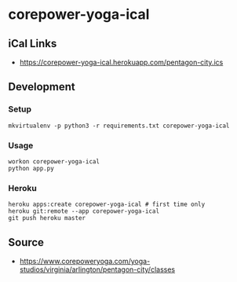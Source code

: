 # corepower-yoga-ical

## iCal Links

- https://corepower-yoga-ical.herokuapp.com/pentagon-city.ics

## Development

### Setup
```
mkvirtualenv -p python3 -r requirements.txt corepower-yoga-ical
```

### Usage
```
workon corepower-yoga-ical
python app.py
```

### Heroku
```
heroku apps:create corepower-yoga-ical # first time only
heroku git:remote --app corepower-yoga-ical
git push heroku master
```

## Source

- https://www.corepoweryoga.com/yoga-studios/virginia/arlington/pentagon-city/classes